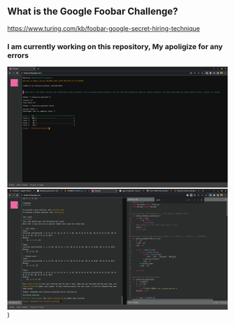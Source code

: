 ## What is the Google Foobar Challenge?
https://www.turing.com/kb/foobar-google-secret-hiring-technique

### I am currently working on this repository, My apoligize for any errors

![alt text](https://github.com/FrancescoPaterna/Google_FooBar2023/blob/main/img/home.png)
![alt text](https://github.com/FrancescoPaterna/Google_FooBar2023/blob/main/img/play.png))
